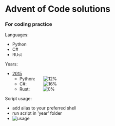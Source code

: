 # Advent of Code solutions
### For coding practice

Languages:
- Python
- C#
- RUst


Years:
- [2015](2015)
  - Python:  &nbsp;  &nbsp;  &nbsp; ![12%](https://progress-bar.dev/12)
  - C#:&nbsp; &nbsp;  &nbsp;  &nbsp;  &nbsp;  &nbsp;  &nbsp; ![16%](https://progress-bar.dev/16)
  - Rust:    &nbsp;  &nbsp;  &nbsp;  &nbsp;  &nbsp; ![0%](https://progress-bar.dev/0)

Script usage:
- add alias to your preferred shell
- run script in 'year' folder
- ![usage](https://cdn.discordapp.com/attachments/808679873837137940/927837060260315156/unknown.png)
